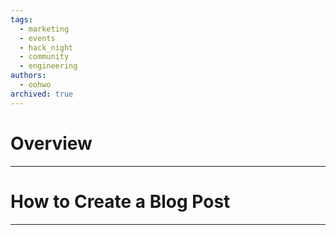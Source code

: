 ```yaml
---
tags:
  - marketing
  - events
  - hack_night
  - community
  - engineering
authors:
  - oohwo
archived: true
---
```

# Overview

-----
# How to Create a Blog Post

-----
